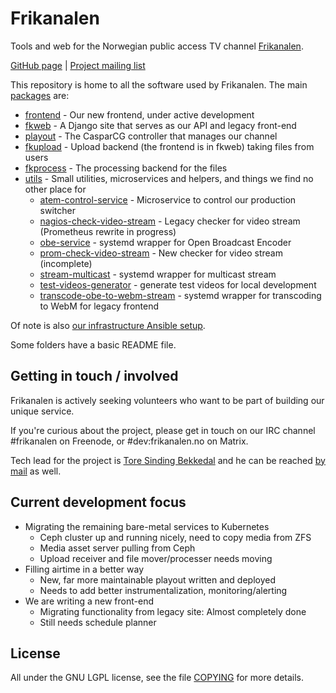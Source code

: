 Frikanalen
==========

Tools and web for the Norwegian public access TV channel [Frikanalen](https://frikanalen.no/).

[GitHub page](http://github.com/Frikanalen/) | [Project mailing list](http://lists.nuug.no/mailman/listinfo/frikanalen/)

This repository is home to all the software used by Frikanalen. The main [packages](packages/) are:

- [frontend](packages/frontend) - Our new frontend, under active development
- [fkweb](packages/fkweb) - A Django site that serves as our API and legacy front-end
- [playout](packages/playout) - The CasparCG controller that manages our channel
- [fkupload](packages/fkupload) - Upload backend (the frontend is in fkweb) taking files from users
- [fkprocess](packages/fkprocess) - The processing backend for the files
- [utils](packages/utils) - Small utilities, microservices and helpers, and things we find no other place for
    - [atem-control-service](packages/utils/atem-control-service) - Microservice to control our production switcher
    - [nagios-check-video-stream](packages/utils/nagios-check-video-stream) - Legacy checker for video stream (Prometheus rewrite in progress)
    - [obe-service](packages/utils/obe-service) - systemd wrapper for Open Broadcast Encoder
    - [prom-check-video-stream](packages/utils/prom-check-video-stream) - New checker for video stream (incomplete)
    - [stream-multicast](packages/utils/stream-multicast) - systemd wrapper for multicast stream
    - [test-videos-generator](packages/utils/test-videos-generator) - generate test videos for local development
    - [transcode-obe-to-webm-stream](packages/utils/transcode-obe-to-webm-stream) - systemd wrapper for transcoding to WebM for legacy frontend

Of note is also [our infrastructure Ansible setup](infra/).

Some folders have a basic README file.

## Getting in touch / involved

Frikanalen is actively seeking volunteers who want to be part of building our unique service.

If you're curious about the project, please get in touch on our IRC channel #frikanalen on Freenode, or #dev:frikanalen.no on Matrix.

Tech lead for the project is [Tore Sinding Bekkedal](https://github.com/toresbe/) and he can be reached [by mail](mailto:toresbe@gmail.com) as well.

## Current development focus
 
- Migrating the remaining bare-metal services to Kubernetes
    - Ceph cluster up and running nicely, need to copy media from ZFS
    - Media asset server pulling from Ceph
    - Upload receiver and file mover/processer needs moving
- Filling airtime in a better way
    - New, far more maintainable playout written and deployed
    - Needs to add better instrumentalization, monitoring/alerting
- We are writing a new front-end
    - Migrating functionality from legacy site: Almost completely done
    - Still needs schedule planner

License
-------
All under the GNU LGPL license, see the file [COPYING](COPYING) for more details.
